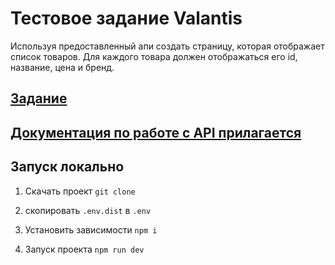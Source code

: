 # Тестовое задание Valantis

Используя предоставленный апи создать страницу, которая отображает список товаров.
Для каждого товара должен отображаться его id, название, цена и бренд.

## [Задание](https://github.com/ValantisJewelry/TestTaskValantis)

## [Документация по работе с API прилагается](https://github.com/ValantisJewelry/TestTaskValantis/blob/main/API.md)

## Запуск локально

  1. Скачать проект
    ```
    git clone 
    ```

  2.  скопировать `.env.dist` в `.env`

  3. Установить зависимости
    ```
    npm i
    ```

  4. Запуск проекта
    ```
    npm run dev
    ```